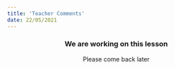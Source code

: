 ```yaml
---
title: 'Teacher Comments'
date: 22/05/2021
---
```


### <center>We are working on this lesson</center>
<center>Please come back later</center>
